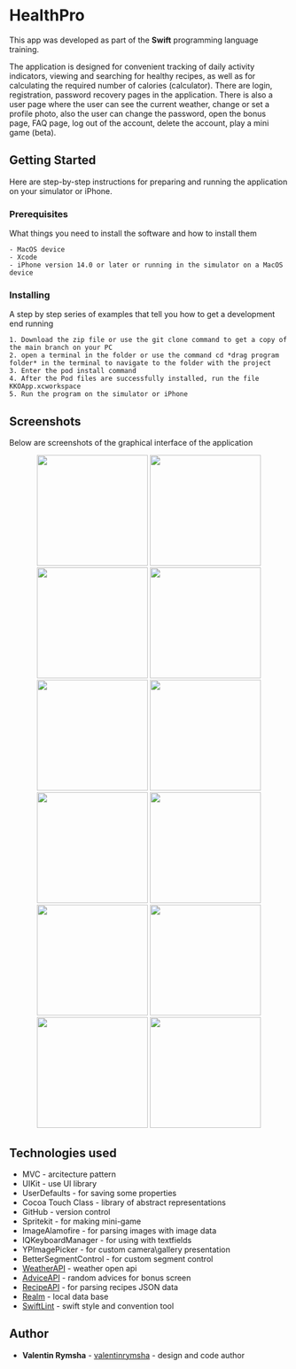 # HealthPro

This app was developed as part of the **Swift** programming language training.

The application is designed for convenient tracking of daily activity indicators, viewing and searching for healthy recipes, as well as for calculating the required number of calories (calculator). There are login, registration, password recovery pages in the application. There is also a user page where the user can see the current weather, change or set a profile photo, also the user can change the password, open the bonus page, FAQ page, log out of the account, delete the account, play a mini game (beta).

## Getting Started

Here are step-by-step instructions for preparing and running the application on your simulator or iPhone.

### Prerequisites

What things you need to install the software and how to install them

```
- MacOS device
- Xcode
- iPhone version 14.0 or later or running in the simulator on a MacOS device
```

### Installing

A step by step series of examples that tell you how to get a development end running

```
1. Download the zip file or use the git clone command to get a copy of the main branch on your PC
2. open a terminal in the folder or use the command cd *drag program folder* in the terminal to navigate to the folder with the project
3. Enter the pod install command
4. After the Pod files are successfully installed, run the file KKOApp.xcworkspace
5. Run the program on the simulator or iPhone
```

## Screenshots
Below are screenshots of the graphical interface of the application

<p align="center">
  <img src="https://github.com/valentinrymsha/HealthPro/blob/main/screenShots/1.png" width="200" >
  <img src="https://github.com/valentinrymsha/HealthPro/blob/main/screenShots/2.png" width="200" >
  <img src="https://github.com/valentinrymsha/HealthPro/blob/main/screenShots/3.png" width="200" >
  <img src="https://github.com/valentinrymsha/HealthPro/blob/main/screenShots/4.png" width="200" >
  <img src="https://github.com/valentinrymsha/HealthPro/blob/main/screenShots/5.png" width="200" >
  <img src="https://github.com/valentinrymsha/HealthPro/blob/main/screenShots/6.png" width="200" >
  <img src="https://github.com/valentinrymsha/HealthPro/blob/main/screenShots/7.png" width="200" >
  <img src="https://github.com/valentinrymsha/HealthPro/blob/main/screenShots/8.png" width="200" >
  <img src="https://github.com/valentinrymsha/HealthPro/blob/main/screenShots/9.png" width="200" >
  <img src="https://github.com/valentinrymsha/HealthPro/blob/main/screenShots/10.png" width="200" >
  <img src="https://github.com/valentinrymsha/HealthPro/blob/main/screenShots/12.png" width="200" >
  <img src="https://github.com/valentinrymsha/HealthPro/blob/main/screenShots/11.png" width="200" >
</p>


## Technologies used

* MVC - arcitecture pattern
* UIKit - use UI library
* UserDefaults - for saving some properties
* Сocoa Touch Class - library of abstract representations
* GitHub - version control
* Spritekit - for making mini-game
* ImageAlamofire - for parsing images with image data
* IQKeyboardManager - for using with textfields
* YPImagePicker - for custom camera\gallery presentation
* BetterSegmentControl - for custom segment control
* [WeatherAPI](https://api.weatherapi.com) - weather open api
* [AdviceAPI](https://api.adviceslip.com) - random advices for bonus screen
* [RecipeAPI](https://api.spoonacular.com) - for parsing recipes JSON data
* [Realm](https://github.com/realm/realm-swift) - local data base
* [SwiftLint](https://github.com/realm/SwiftLint)  - swift style and convention tool 

## Author

* **Valentin Rymsha** - [valentinrymsha](https://github.com/valentinrymsha) - design and code author
